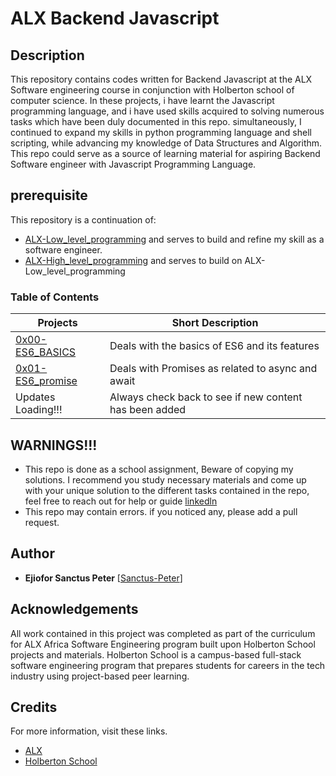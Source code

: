 # ALX Backend Javascript

## Description
This repository contains codes written for Backend Javascript at the ALX Software engineering course in conjunction with Holberton school of computer science. In these projects, i have learnt the Javascript programming language, and i have used skills acquired to solving numerous tasks which have been duly documented in this repo. simultaneously, I continued to expand my skills in python programming language and shell scripting, while advancing my knowledge of Data Structures and Algorithm. This repo could serve as a source of learning material for aspiring Backend Software engineer with Javascript Programming Language.

## prerequisite
This repository is a continuation of:
* [ALX-Low_level_programming](https://github.com/Sanctus-Peter/alx-low_level_programming) and serves to build and refine my skill as a software engineer.
* [ALX-High_level_programming](https://github.com/Sanctus-Peter/alx-high_level_programming) and serves to build on ALX-Low_level_programming
### Table of Contents

| Projects                             | Short Description                                      |
|--------------------------------------|--------------------------------------------------------|
| [0x00-ES6_BASICS](0x00-ES6_basic)    | Deals with the basics of ES6 and its features          |
| [0x01-ES6_promise](0x01-ES6_promise) | Deals with Promises as related to async and await      |
| Updates Loading!!!                   | Always check back to see if new content has been added |

## WARNINGS!!!

* This repo is done as a school assignment, Beware of copying my solutions. I recommend you study necessary materials and come up with your unique solution to the different tasks contained in the repo, feel free to reach out for help or guide [linkedln](https://www.linkedin.com/in/ejiofor-sanctus)
* This repo may contain errors. if you noticed any, please add a pull request.

## Author

* **Ejiofor Sanctus Peter** [[Sanctus-Peter](https://www.linkedin.com/in/ejiofor-sanctus)]

## Acknowledgements

All work contained in this project was completed as part of the curriculum for ALX Africa Software Engineering program built upon Holberton School projects and materials. Holberton School is a campus-based full-stack software engineering program that prepares students for careers in the tech industry using project-based peer learning.


## Credits
For more information, visit these links.

* [ALX ](https://www.alxafrica.com/)
* [Holberton School](https://www.holbertonschool.com/)